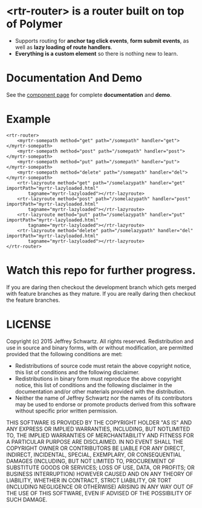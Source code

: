 &lt;rtr-router&gt; is a router built on top of Polymer
======================================================
* Supports routing for <b>anchor tag click events</b>, <b>form submit events</b>, as well as <b>lazy loading of route handlers</b>.
* <b>Everything is a custom element</b> so there is nothing new to learn.

Documentation And Demo
======================
See the [component page](http://jeffschwartz.github.io/rtr/components/rtr/) for complete <b>documentation</b> and <b>demo</b>.

Example
=======
    <rtr-router>
        <myrtr-somepath method="get" path="/somepath" handler="get"></myrtr-somepath>
        <myrtr-somepath method="post" path="/somepath" handler="post"></myrtr-somepath>
        <myrtr-somepath method="put" path="/somepath" handler="put"></myrtr-somepath>
        <myrtr-somepath method="delete" path="/somepath" handler="del"></myrtr-somepath>
        <rtr-lazyroute method="get" path="/somelazypath" handler="get" importPath="myrtr-lazyloaded.html"
            tagname="myrtr-lazyloaded"></rtr-lazyroute>
        <rtr-lazyroute method="post" path="/somelazypath" handler="post" importPath="myrtr-lazyloaded.html"
            tagname="myrtr-lazyloaded"></rtr-lazyroute>
        <rtr-lazyroute method="put" path="/somelazypath" handler="put" importPath="myrtr-lazyloaded.html"
            tagname="myrtr-lazyloaded"></rtr-lazyroute>
        <rtr-lazyroute method="delete" path="/somelazypath" handler="del" importPath="myrtr-lazyloaded.html"
            tagname="myrtr-lazyloaded"></rtr-lazyroute>
    </rtr-router>

Watch this repo for further progress.
=====================================
If you are daring then checkout the development branch which gets merged with feature branches as they mature. If you are really daring then checkout the feature branches.

LICENSE
=======
Copyright (c) 2015 Jeffrey Schwartz. All rights reserved.
Redistribution and use in source and binary forms, with or without
modification, are permitted provided that the following conditions are met:
* Redistributions of source code must retain the above copyright
notice, this list of conditions and the following disclaimer.
* Redistributions in binary form must reproduce the above copyright notice, this list of conditions and the following disclaimer in the documentation and/or other materials provided with the distribution.
* Neither the name of Jeffrey Schwartz nor the names of its contributors may be used to endorse or promote products derived from this software without specific prior written permission.

THIS SOFTWARE IS PROVIDED BY THE COPYRIGHT HOLDER "AS IS" AND ANY EXPRESS OR IMPLIED WARRANTIES, INCLUDING, BUT NOTLIMITED TO, THE IMPLIED WARRANTIES OF MERCHANTABILITY AND FITNESS FOR A PARTICULAR PURPOSE ARE DISCLAIMED. IN NO EVENT SHALL THE COPYRIGHT OWNER OR CONTRIBUTORS BE LIABLE FOR ANY DIRECT, INDIRECT, INCIDENTAL, SPECIAL, EXEMPLARY, OR CONSEQUENTIAL DAMAGES (INCLUDING, BUT NOT LIMITED TO, PROCUREMENT OF SUBSTITUTE GOODS OR SERVICES; LOSS OF USE, DATA, OR PROFITS; OR BUSINESS INTERRUPTION) HOWEVER CAUSED AND ON ANY THEORY OF LIABILITY, WHETHER IN CONTRACT, STRICT LIABILITY, OR TORT (INCLUDING NEGLIGENCE OR OTHERWISE) ARISING IN ANY WAY OUT OF THE USE OF THIS SOFTWARE, EVEN IF ADVISED OF THE POSSIBILITY OF SUCH DAMAGE.
